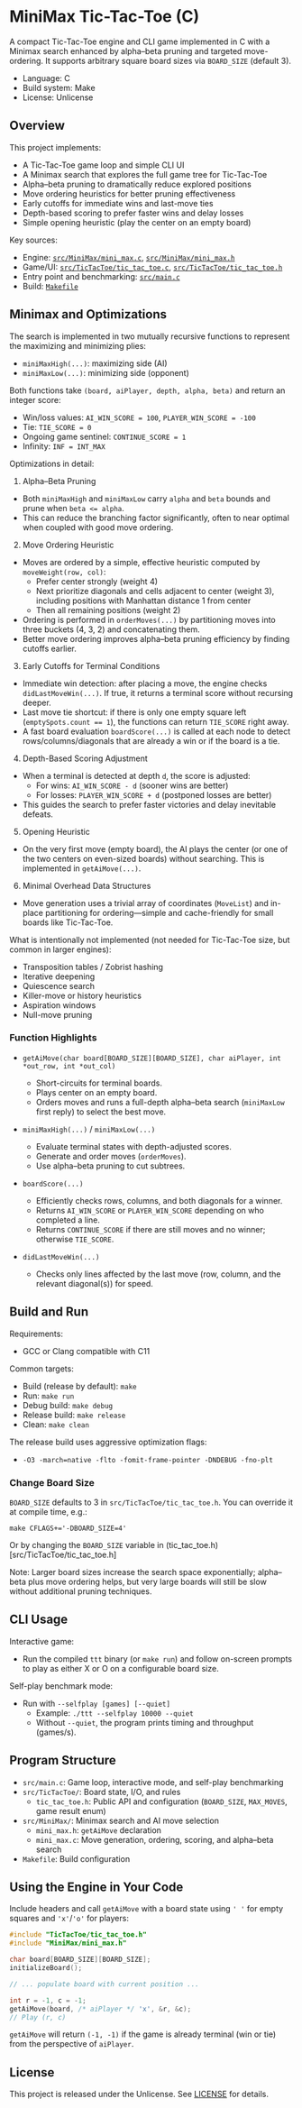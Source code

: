 # MiniMax Tic-Tac-Toe (C)

A compact Tic-Tac-Toe engine and CLI game implemented in C with a Minimax search enhanced by alpha–beta pruning and targeted move-ordering. It supports arbitrary square board sizes via `BOARD_SIZE` (default 3).

- Language: C
- Build system: Make
- License: Unlicense

## Overview

This project implements:
- A Tic-Tac-Toe game loop and simple CLI UI
- A Minimax search that explores the full game tree for Tic-Tac-Toe
- Alpha–beta pruning to dramatically reduce explored positions
- Move ordering heuristics for better pruning effectiveness
- Early cutoffs for immediate wins and last-move ties
- Depth-based scoring to prefer faster wins and delay losses
- Simple opening heuristic (play the center on an empty board)

Key sources:
- Engine: [`src/MiniMax/mini_max.c`](src/MiniMax/mini_max.c), [`src/MiniMax/mini_max.h`](src/MiniMax/mini_max.h)
- Game/UI: [`src/TicTacToe/tic_tac_toe.c`](src/TicTacToe/tic_tac_toe.c), [`src/TicTacToe/tic_tac_toe.h`](src/TicTacToe/tic_tac_toe.h)
- Entry point and benchmarking: [`src/main.c`](src/main.c)
- Build: [`Makefile`](Makefile)

## Minimax and Optimizations

The search is implemented in two mutually recursive functions to represent the maximizing and minimizing plies:

- `miniMaxHigh(...)`: maximizing side (AI)
- `miniMaxLow(...)`: minimizing side (opponent)

Both functions take `(board, aiPlayer, depth, alpha, beta)` and return an integer score:

- Win/loss values: `AI_WIN_SCORE = 100`, `PLAYER_WIN_SCORE = -100`
- Tie: `TIE_SCORE = 0`
- Ongoing game sentinel: `CONTINUE_SCORE = 1`
- Infinity: `INF = INT_MAX`

Optimizations in detail:

1) Alpha–Beta Pruning
- Both `miniMaxHigh` and `miniMaxLow` carry `alpha` and `beta` bounds and prune when `beta <= alpha`.
- This can reduce the branching factor significantly, often to near optimal when coupled with good move ordering.

2) Move Ordering Heuristic
- Moves are ordered by a simple, effective heuristic computed by `moveWeight(row, col)`:
  - Prefer center strongly (weight 4)
  - Next prioritize diagonals and cells adjacent to center (weight 3), including positions with Manhattan distance 1 from center
  - Then all remaining positions (weight 2)
- Ordering is performed in `orderMoves(...)` by partitioning moves into three buckets (4, 3, 2) and concatenating them.
- Better move ordering improves alpha–beta pruning efficiency by finding cutoffs earlier.

3) Early Cutoffs for Terminal Conditions
- Immediate win detection: after placing a move, the engine checks `didLastMoveWin(...)`. If true, it returns a terminal score without recursing deeper.
- Last move tie shortcut: if there is only one empty square left (`emptySpots.count == 1`), the functions can return `TIE_SCORE` right away.
- A fast board evaluation `boardScore(...)` is called at each node to detect rows/columns/diagonals that are already a win or if the board is a tie.

4) Depth-Based Scoring Adjustment
- When a terminal is detected at depth `d`, the score is adjusted:
  - For wins: `AI_WIN_SCORE - d` (sooner wins are better)
  - For losses: `PLAYER_WIN_SCORE + d` (postponed losses are better)
- This guides the search to prefer faster victories and delay inevitable defeats.

5) Opening Heuristic
- On the very first move (empty board), the AI plays the center (or one of the two centers on even-sized boards) without searching. This is implemented in `getAiMove(...)`.

6) Minimal Overhead Data Structures
- Move generation uses a trivial array of coordinates (`MoveList`) and in-place partitioning for ordering—simple and cache-friendly for small boards like Tic-Tac-Toe.

What is intentionally not implemented (not needed for Tic-Tac-Toe size, but common in larger engines):
- Transposition tables / Zobrist hashing
- Iterative deepening
- Quiescence search
- Killer-move or history heuristics
- Aspiration windows
- Null-move pruning

### Function Highlights

- `getAiMove(char board[BOARD_SIZE][BOARD_SIZE], char aiPlayer, int *out_row, int *out_col)`
  - Short-circuits for terminal boards.
  - Plays center on an empty board.
  - Orders moves and runs a full-depth alpha–beta search (`miniMaxLow` first reply) to select the best move.

- `miniMaxHigh(...)` / `miniMaxLow(...)`
  - Evaluate terminal states with depth-adjusted scores.
  - Generate and order moves (`orderMoves`).
  - Use alpha–beta pruning to cut subtrees.

- `boardScore(...)`
  - Efficiently checks rows, columns, and both diagonals for a winner.
  - Returns `AI_WIN_SCORE` or `PLAYER_WIN_SCORE` depending on who completed a line.
  - Returns `CONTINUE_SCORE` if there are still moves and no winner; otherwise `TIE_SCORE`.

- `didLastMoveWin(...)`
  - Checks only lines affected by the last move (row, column, and the relevant diagonal(s)) for speed.

## Build and Run

Requirements:
- GCC or Clang compatible with C11

Common targets:
- Build (release by default): `make`
- Run: `make run`
- Debug build: `make debug`
- Release build: `make release`
- Clean: `make clean`

The release build uses aggressive optimization flags:
- `-O3 -march=native -flto -fomit-frame-pointer -DNDEBUG -fno-plt`

### Change Board Size

`BOARD_SIZE` defaults to 3 in `src/TicTacToe/tic_tac_toe.h`. You can override it at compile time, e.g.:

```
make CFLAGS+='-DBOARD_SIZE=4'
```
Or by changing the `BOARD_SIZE` variable in (tic_tac_toe.h)[src/TicTacToe/tic_tac_toe.h]

Note: Larger board sizes increase the search space exponentially; alpha–beta plus move ordering helps, but very large boards will still be slow without additional pruning techniques.

## CLI Usage

Interactive game:
- Run the compiled `ttt` binary (or `make run`) and follow on-screen prompts to play as either X or O on a configurable board size.

Self-play benchmark mode:
- Run with `--selfplay [games] [--quiet]`
  - Example: `./ttt --selfplay 10000 --quiet`
  - Without `--quiet`, the program prints timing and throughput (games/s).

## Program Structure

- `src/main.c`: Game loop, interactive mode, and self-play benchmarking
- `src/TicTacToe/`: Board state, I/O, and rules
  - `tic_tac_toe.h`: Public API and configuration (`BOARD_SIZE`, `MAX_MOVES`, game result enum)
- `src/MiniMax/`: Minimax search and AI move selection
  - `mini_max.h`: `getAiMove` declaration
  - `mini_max.c`: Move generation, ordering, scoring, and alpha–beta search
- `Makefile`: Build configuration

## Using the Engine in Your Code

Include headers and call `getAiMove` with a board state using `' '` for empty squares and `'x'`/`'o'` for players:

```c
#include "TicTacToe/tic_tac_toe.h"
#include "MiniMax/mini_max.h"

char board[BOARD_SIZE][BOARD_SIZE];
initializeBoard();

// ... populate board with current position ...

int r = -1, c = -1;
getAiMove(board, /* aiPlayer */ 'x', &r, &c);
// Play (r, c)
```

`getAiMove` will return `(-1, -1)` if the game is already terminal (win or tie) from the perspective of `aiPlayer`.

## License

This project is released under the Unlicense. See [LICENSE](LICENSE) for details.
